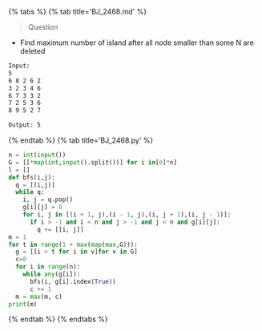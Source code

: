 {% tabs %}
{% tab title='BJ_2468.md' %}

> Question

* Find maximum number of island after all node smaller than some N are deleted

```txt
Input:
5
6 8 2 6 2
3 2 3 4 6
6 7 3 3 2
7 2 5 3 6
8 9 5 2 7

Output: 5
```

{% endtab %}
{% tab title='BJ_2468.py' %}

```py
n = int(input())
G = [[*map(int,input().split())] for i in[0]*n]
l = []
def bfs(i,j):
  q = [(i,j)]
  while q:
    i, j = q.pop()
    g[i][j] = 0
    for i, j in [(i + 1, j),(i - 1, j),(i, j + 1),(i, j - 1)]:
      if i > -1 and i < n and j > -1 and j < n and g[i][j]:
        q += [[i, j]]
m = 1
for t in range(1 + max(map(max,G))):
  g = [[i > t for i in v]for v in G]
  c=0
  for i in range(n):
    while any(g[i]):
      bfs(i, g[i].index(True))
      c += 1
  m = max(m, c)
print(m)
```

{% endtab %}
{% endtabs %}
